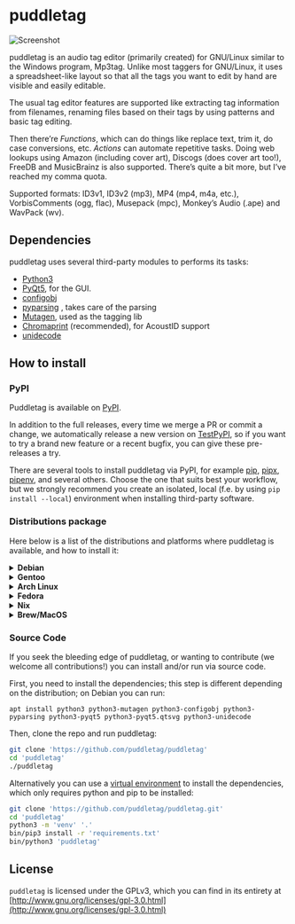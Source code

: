 # puddletag

![Screenshot](docs/_images/5.png)

puddletag is an audio tag editor (primarily created) for GNU/Linux similar to the Windows program, Mp3tag. Unlike most taggers for GNU/Linux, it uses a spreadsheet-like layout so that all the tags you want to edit by hand are visible and easily editable.

The usual tag editor features are supported like extracting tag information from filenames, renaming files based on their tags by using patterns and basic tag editing.

Then there’re _Functions_, which can do things like replace text, trim it, do case conversions, etc. _Actions_ can automate repetitive tasks. Doing web lookups using Amazon (including cover art), Discogs (does cover art too!), FreeDB and MusicBrainz is also supported. There’s quite a bit more, but I’ve reached my comma quota.

Supported formats: ID3v1, ID3v2 (mp3), MP4 (mp4, m4a, etc.), VorbisComments (ogg, flac), Musepack (mpc), Monkey’s Audio (.ape) and WavPack (wv).


## Dependencies

puddletag uses several third-party modules to performs its tasks:

- [Python3](https://www.python.org/)
- [PyQt5](https://pypi.org/project/pyqt5/), for the GUI.
- [configobj](https://pypi.org/project/configobj/)
- [pyparsing](https://pypi.org/project/pyparsing/) , takes care of the parsing
- [Mutagen](https://pypi.org/project/mutagen/), used as the tagging lib
- [Chromaprint](http://acoustid.org/chromaprint) (recommended), for AcoustID support
- [unidecode](https://pypi.org/project/Unidecode/)


## How to install

### PyPI

Puddletag is available on [PyPI](https://pypi.org/project/puddletag/).

In addition to the full releases, every time we merge a PR or commit a change, we automatically release a new version on [TestPyPI](https://test.pypi.org/project/puddletag/), so if you want to try a brand new feature or a recent bugfix, you can give these pre-releases a try.

There are several tools to install puddletag via PyPI, for example [pip](https://packaging.python.org/en/latest/tutorials/installing-packages/#installing-to-the-user-site), [pipx](https://pypa.github.io/pipx/installation/), [pipenv](https://pipenv.pypa.io/en/latest/), and several others. Choose the one that suits best your workflow, but we strongly recommend you create an isolated, local (f.e. by using `pip install --local`) environment when installing third-party software.

### Distributions package

Here below is a list of the distributions and platforms where puddletag is available, and how to install it:

<details>
<summary><b>Debian</b></summary>

`apt install puddletag`

Contact: @sandrotosi
</details>

<details>
<summary><b>Gentoo</b></summary>

1. overlay: https://github.com/istitov/stuff/
1. add overlay: `sudo layman -a stuff`
1. install: `sudo emerge -av puddletag`

Contact: @DolphinStKom
</details>

<details>
<summary><b>Arch Linux</b></summary>

puddletag is currently part of the [AUR](https://aur.archlinux.org/packages/puddletag/):

```
git clone https://aur.archlinux.org/puddletag.git
cd puddletag
makepkg -si
```

</details>

<details>
<summary><b>Fedora</b></summary>

Available since Fedora 32.

`dnf install puddletag`
</details>

<details>
<summary><b>Nix</b></summary>

Available for channels 24.05 and unstable

On NixOS:
```
nix-env -iA nixos.puddletag
```

On Non NixOS:
```
# without flakes:
nix-env -iA nixpkgs.puddletag
# with flakes:
nix profile install nixpkgs#puddletag
```

NixOS configuration:
Add the following Nix code to your NixOS Configuration, usually located in `/etc/nixos/configuration.nix`
```
  environment.systemPackages = [
    pkgs.puddletag
  ];
```

</details>

<details>
<summary><b>Brew/MacOS</b></summary>

_support needed, open an issue if interested in working on it_
</details>

### Source Code

If you seek the bleeding edge of puddletag, or wanting to contribute (we welcome all contributions!) you can install and/or run via source code.

First, you need to install the dependencies; this step is different depending on the distribution; on Debian you can run:

```
apt install python3 python3-mutagen python3-configobj python3-pyparsing python3-pyqt5 python3-pyqt5.qtsvg python3-unidecode
```

Then, clone the repo and run puddletag:

```sh
git clone 'https://github.com/puddletag/puddletag'
cd 'puddletag'
./puddletag
```

Alternatively you can use a [virtual environment](https://docs.python.org/3/library/venv.html) to install the dependencies, which only requires python and pip to be installed:
```sh
git clone 'https://github.com/puddletag/puddletag.git'
cd 'puddletag'
python3 -m 'venv' '.'
bin/pip3 install -r 'requirements.txt'
bin/python3 'puddletag'
```

## License

`puddletag` is licensed under the GPLv3, which you can find in its entirety at  [http://www.gnu.org/licenses/gpl-3.0.html](http://www.gnu.org/licenses/gpl-3.0.html)  

